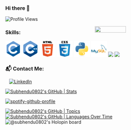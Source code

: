 
 ### Hi there 👋<br>
 <!--![Profile views](https://gpvc.arturio.dev/Subhendu0802)
-->

<!--![Visitor Count](https://profile-counter.glitch.me/{subhendu0802}/count.svg)
-->
![Profile Views](https://komarev.com/ghpvc/?username=subhendu0802)



<!--
**Subhendu0802/Subhendu0802** is a ✨ _special_ ✨ repository because its `README.md` (this file) appears on your GitHub profile.

Here are some ideas to get you started:

- 🔭 I’m currently working on ..
- 🌱 I’m currently learning ...
- 👯 I’m looking to collaborate on ...
- 🤔 I’m looking for help with ...
- 💬 Ask me about ...
- 📫 How to reach me: ...
- 😄 Pronouns: ...
- ⚡ Fun fact: ...
![Subhendu's github stats](https://github-readme-stats.vercel.app/api?username=Subhendu0802&theme=tokyonight)
-->
 
<p>
 <img src="https://tenor.com/en-GB/view/kou-ao-haru-ride-kou-mabuchi-anime-look-gif-17477946.gif" height="50%" width="44%" align="right" />
<!--
<img src="https://tenor.com/en-GB/view/cool-gif-23950227.gif" height="50%" width="44%" align="right" />
-->


 ### <b>Skills:</b>

<code><img height="50" src="https://raw.githubusercontent.com/devicons/devicon/master/icons/c/c-original.svg"></code>
<code><img height="50" src="https://raw.githubusercontent.com/devicons/devicon/master/icons/cplusplus/cplusplus-original.svg"></code>
<code><img height="50" src="https://raw.githubusercontent.com/devicons/devicon/master/icons/html5/html5-original-wordmark.svg"></code>
<code><img height="50" src="https://raw.githubusercontent.com/devicons/devicon/master/icons/css3/css3-original-wordmark.svg"></code>
<code><img height="50" src="https://raw.githubusercontent.com/devicons/devicon/master/icons/python/python-original.svg"></code>
<code><img height="50" src="https://raw.githubusercontent.com/devicons/devicon/master/icons/mysql/mysql-original-wordmark.svg"></code>
<code><img height="50" src="https://github.com/Subhendu0802/Subhendu0802/assets/89163743/4159293e-3458-4fe5-9c97-9482e0921aec"></code>
<code><img height="50" src="https://www.vectorlogo.zone/logos/git-scm/git-scm-icon.svg"></code>

<!--<img align="right" height="256px" width="44%"  alt="gif" style="display: inline-block" src="https://user-images.githubusercontent.com/89163743/215576915-a05ec6e2-ae94-464c-8ac4-244fbd542c90.png">
-->

</p>
<h3 align = "left">📬 Contact Me:</h3>
<p align='left'>
&nbsp;&nbsp;
<a href="https://www.linkedin.com/in/subhendu-adhikari/"><img alt="LinkedIn" height="50" width="45" src="https://img.icons8.com/ultraviolet/40/000000/linkedin.png"/></a>
</p>


<div>
              
[![Subhendu0802's GitHub | Stats](https://stats.quine.sh/Subhendu0802/github?theme=dark)](https://quine.sh)


 
[![spotify-github-profile](https://spotify-github-profile.vercel.app/api/view?uid=054cj4yit9t6h7m7e1ulhhh0s&cover_image=true&theme=default&show_offline=true&background_color=121212&interchange=true&bar_color_cover=false)](https://spotify-github-profile.vercel.app/api/view?uid=054cj4yit9t6h7m7e1ulhhh0s&redirect=true)
 

</div>

[![Subhendu0802's GitHub | Topics](https://stats.quine.sh/Subhendu0802/topics-over-time?theme=dark)](https://quine.sh)
[![Subhendu0802's GitHub | Languages Over Time](https://stats.quine.sh/Subhendu0802/languages-over-time?theme=dark)](https://quine.sh)
![@subhendu0802's Holopin board](https://holopin.me/subhendu0802)


<!--
<code><img height="40" src="https://raw.githubusercontent.com/devicons/devicon/master/icons/javascript/javascript-original.svg"></code>
<code><img height="40" src="https://raw.githubusercontent.com/devicons/devicon/master/icons/react/react-original-wordmark.svg"></code>
<code><img height="40" src="https://raw.githubusercontent.com/devicons/devicon/master/icons/nodejs/nodejs-original-wordmark.svg"></code>
<code><img height="40" src="https://raw.githubusercontent.com/devicons/devicon/master/icons/mongodb/mongodb-original-wordmark.svg"></code>
<code><img height="40" src="https://www.vectorlogo.zone/logos/git-scm/git-scm-icon.svg"></code>
-->
